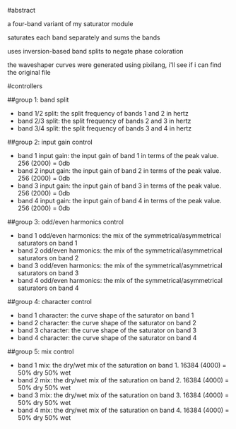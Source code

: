 #abstract

a four-band variant of my saturator module

saturates each band separately and sums the bands

uses inversion-based band splits to negate phase coloration

the waveshaper curves were generated using pixilang, i'll see if i can find the original file

#controllers

##group 1: band split

- band 1/2 split: the split frequency of bands 1 and 2 in hertz
- band 2/3 split: the split frequency of bands 2 and 3 in hertz
- band 3/4 split: the split frequency of bands 3 and 4 in hertz

##group 2: input gain control

- band 1 input gain: the input gain of band 1 in terms of the peak value. 256 (2000) = 0db
- band 2 input gain: the input gain of band 2 in terms of the peak value. 256 (2000) = 0db
- band 3 input gain: the input gain of band 3 in terms of the peak value. 256 (2000) = 0db
- band 4 input gain: the input gain of band 4 in terms of the peak value. 256 (2000) = 0db

##group 3: odd/even harmonics control

- band 1 odd/even harmonics: the mix of the symmetrical/asymmetrical saturators on band 1
- band 2 odd/even harmonics: the mix of the symmetrical/asymmetrical saturators on band 2
- band 3 odd/even harmonics: the mix of the symmetrical/asymmetrical saturators on band 3
- band 4 odd/even harmonics: the mix of the symmetrical/asymmetrical saturators on band 4

##group 4: character control

- band 1 character: the curve shape of the saturator on band 1
- band 2 character: the curve shape of the saturator on band 2
- band 3 character: the curve shape of the saturator on band 3
- band 4 character: the curve shape of the saturator on band 4

##group 5: mix control

- band 1 mix: the dry/wet mix of the saturation on band 1. 16384 (4000) = 50% dry 50% wet
- band 2 mix: the dry/wet mix of the saturation on band 2. 16384 (4000) = 50% dry 50% wet
- band 3 mix: the dry/wet mix of the saturation on band 3. 16384 (4000) = 50% dry 50% wet
- band 4 mix: the dry/wet mix of the saturation on band 4. 16384 (4000) = 50% dry 50% wet